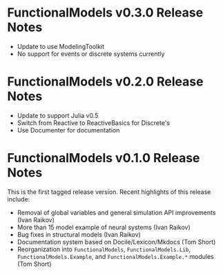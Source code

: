 # FunctionalModels v0.3.0 Release Notes

* Update to use ModelingToolkit
* No support for events or discrete systems currently


# FunctionalModels v0.2.0 Release Notes

* Update to support Julia v0.5
* Switch from Reactive to ReactiveBasics for Discrete's
* Use Documenter for documentation


# FunctionalModels v0.1.0 Release Notes

This is the first tagged release version. Recent highlights of this
release include:

* Removal of global variables and general simulation API improvements
  (Ivan Raikov)
* More than 15 model example of neural systems (Ivan Raikov)
* Bug fixes in structural models (Ivan Raikov)
* Documentation system based on Docile/Lexicon/Mkdocs (Tom Short)
* Reorganization into `FunctionalModels`, `FunctionalModels.Lib`, `FunctionalModels.Example`, and
  `FunctionalModels.Example.*` modules (Tom Short)


